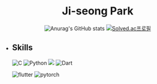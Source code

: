 # <center>Ji-seong Park</center>  

<div align="center">

  ![Anurag's GitHub stats](https://github-readme-stats.vercel.app/api?username=com5036&show_icons=true&theme=radical)
  [![Solved.ac프로필](http://mazassumnida.wtf/api/generate_badge?boj=qkrwl5036)](https://solved.ac/qkrwl5036)
  
</div>


- ## Skills
  <img alt="C" src="https://img.shields.io/badge/C-A8B9CC.svg?style=plastic&logo=C&logoColor=white"/>  <img alt="Python" src="https://img.shields.io/badge/python-3776AB.svg?style=plastic&logo=Python&logoColor=white"/> <img src="https://img.shields.io/badge/Java-007396?style=plastic&logo=OpenJDK&logoColor=white"/>  <img alt="Dart" src="https://img.shields.io/badge/dart-0175C2.svg?style=plastic&logo=dart&logoColor=white"/> <br>

  <img alt="flutter" src="https://img.shields.io/badge/flutter-02569B.svg?style=plastic&logo=flutter&logoColor=white"/> <img alt="pytorch" src="https://img.shields.io/badge/pytorch-EE4C2C.svg?style=plastic&logo=pytorch&logoColor=white"/>

